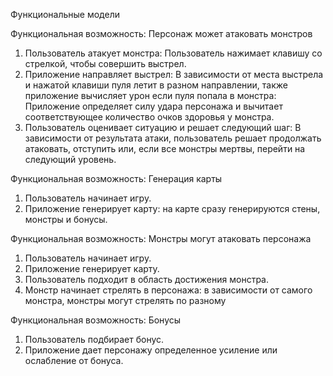 Функциональные модели

Функциональная возможность: Персонаж может атаковать монстров
1. Пользователь атакует монстра: Пользователь нажимает клавишу со стрелкой, чтобы совершить выстрел.
2. Приложение направляет выстрел: В зависимости от места выстрела и нажатой клавиши пуля летит в разном направлении, также приложение вычисляет урон если пуля попала в монстра: Приложение определяет силу удара персонажа и вычитает соответствующее количество очков здоровья у монстра.
3. Пользователь оценивает ситуацию и решает следующий шаг: В зависимости от результата атаки, пользователь решает продолжать атаковать, отступить или, если все монстры мертвы, перейти на следующий уровень.

Функциональная возможность: Генерация карты
1. Пользователь начинает игру.
2. Приложение генерирует карту: на карте сразу генерируются стены, монстры и бонусы.

Функциональная возможность: Монстры могут атаковать персонажа
1. Пользователь начинает игру.
2. Приложение генерирует карту.
3. Пользователь подходит в область достижения монстра.
4. Монстр начинает стрелять в персонажа: в зависимости от самого монстра, монстры могут стрелять по разному

Функциональная возможность: Бонусы
1. Пользователь подбирает бонус.
2. Приложение дает персонажу определенное усиление или ослабление от бонуса.
